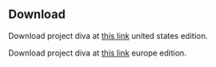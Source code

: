 ## Download

Download project diva at [this link](https://goo.gl/Q56tma) united states edition.

Download project diva at [this link](https://controlc.com/664cd764) europe edition.
